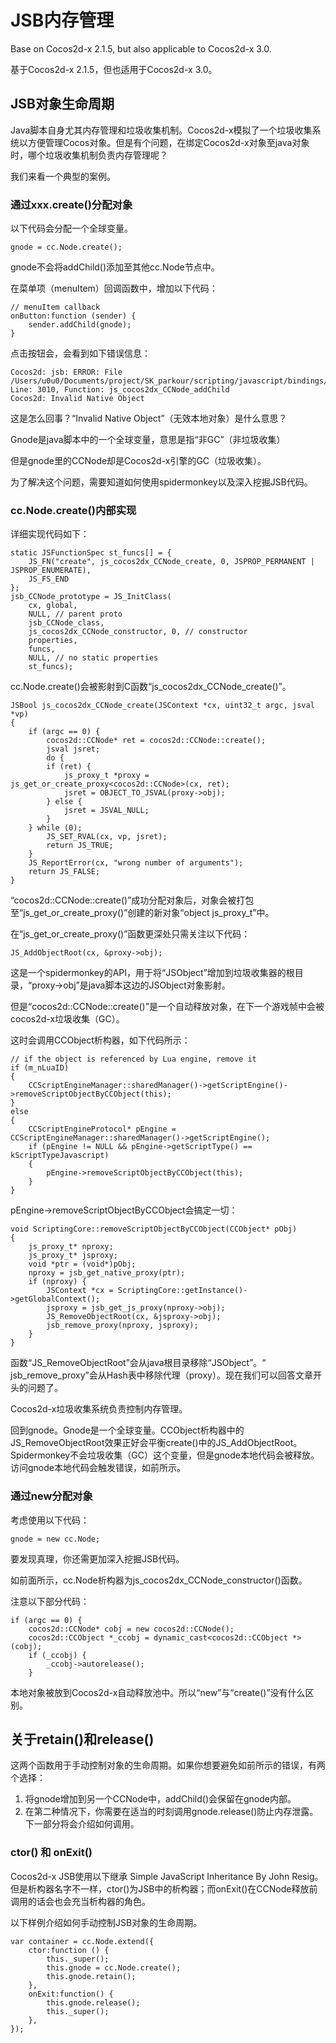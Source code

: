 # JSB内存管理

Base on Cocos2d-x 2.1.5, but also applicable to Cocos2d-x 3.0.
基于Cocos2d-x 2.1.5，但也适用于Cocos2d-x 3.0。

## JSB对象生命周期

Java脚本自身尤其内存管理和垃圾收集机制。Cocos2d-x模拟了一个垃圾收集系统以方便管理Cocos对象。但是有个问题，在绑定Cocos2d-x对象至java对象时，哪个垃圾收集机制负责内存管理呢？我们来看一个典型的案例。

### 通过xxx.create()分配对象

以下代码会分配一个全球变量。

```
gnode = cc.Node.create();
```

gnode不会将addChild()添加至其他cc.Node节点中。
在菜单项（menuItem）回调函数中，增加以下代码：```
// menuItem callbackonButton:function (sender) {    sender.addChild(gnode);}```

点击按钮会，会看到如下错误信息：

```
Cocos2d: jsb: ERROR: File /Users/u0u0/Documents/project/SK_parkour/scripting/javascript/bindings/generated/jsb_cocos2dx_auto.cpp: Line: 3010, Function: js_cocos2dx_CCNode_addChildCocos2d: Invalid Native Object
```

这是怎么回事？“Invalid Native Object”（无效本地对象）是什么意思？
Gnode是java脚本中的一个全球变量，意思是指“非GC”（非垃圾收集）
但是gnode里的CCNode却是Cocos2d-x引擎的GC（垃圾收集）。
为了解决这个问题，需要知道如何使用spidermonkey以及深入挖掘JSB代码。
### cc.Node.create()内部实现

详细实现代码如下：

```
static JSFunctionSpec st_funcs[] = {    JS_FN("create", js_cocos2dx_CCNode_create, 0, JSPROP_PERMANENT | JSPROP_ENUMERATE),    JS_FS_END};jsb_CCNode_prototype = JS_InitClass(    cx, global,    NULL, // parent proto    jsb_CCNode_class,    js_cocos2dx_CCNode_constructor, 0, // constructor    properties,    funcs,    NULL, // no static properties    st_funcs);
```

cc.Node.create()会被影射到C函数“js_cocos2dx_CCNode_create()”。

```
JSBool js_cocos2dx_CCNode_create(JSContext *cx, uint32_t argc, jsval *vp){    if (argc == 0) {        cocos2d::CCNode* ret = cocos2d::CCNode::create();        jsval jsret;        do {        if (ret) {            js_proxy_t *proxy = js_get_or_create_proxy<cocos2d::CCNode>(cx, ret);            jsret = OBJECT_TO_JSVAL(proxy->obj);        } else {            jsret = JSVAL_NULL;        }    } while (0);        JS_SET_RVAL(cx, vp, jsret);        return JS_TRUE;    }    JS_ReportError(cx, "wrong number of arguments");    return JS_FALSE;}
```

“cocos2d::CCNode::create()”成功分配对象后，对象会被打包至“js_get_or_create_proxy()”创建的新对象“object js_proxy_t”中。
在“js_get_or_create_proxy()”函数更深处只需关注以下代码：
```
JS_AddObjectRoot(cx, &proxy->obj);```

这是一个spidermonkey的API，用于将“JSObject”增加到垃圾收集器的根目录，“proxy->obj”是java脚本这边的JSObject对象影射。

但是“cocos2d::CCNode::create()”是一个自动释放对象，在下一个游戏帧中会被cocos2d-x垃圾收集（GC）。

这时会调用CCObject析构器，如下代码所示：

```
// if the object is referenced by Lua engine, remove itif (m_nLuaID){    CCScriptEngineManager::sharedManager()->getScriptEngine()->removeScriptObjectByCCObject(this);}else{    CCScriptEngineProtocol* pEngine = CCScriptEngineManager::sharedManager()->getScriptEngine();    if (pEngine != NULL && pEngine->getScriptType() == kScriptTypeJavascript)    {        pEngine->removeScriptObjectByCCObject(this);    }}
```

pEngine->removeScriptObjectByCCObject会搞定一切：

```
void ScriptingCore::removeScriptObjectByCCObject(CCObject* pObj){    js_proxy_t* nproxy;    js_proxy_t* jsproxy;    void *ptr = (void*)pObj;    nproxy = jsb_get_native_proxy(ptr);    if (nproxy) {        JSContext *cx = ScriptingCore::getInstance()->getGlobalContext();        jsproxy = jsb_get_js_proxy(nproxy->obj);        JS_RemoveObjectRoot(cx, &jsproxy->obj);        jsb_remove_proxy(nproxy, jsproxy);    }}
```

函数“JS_RemoveObjectRoot”会从java根目录移除“JSObject”。“ jsb_remove_proxy”会从Hash表中移除代理（proxy）。现在我们可以回答文章开头的问题了。

Cocos2d-x垃圾收集系统负责控制内存管理。

回到gnode。Gnode是一个全球变量。CCObject析构器中的JS_RemoveObjectRoot效果正好会平衡create()中的JS_AddObjectRoot。Spidermonkey不会垃圾收集（GC）这个变量，但是gnode本地代码会被释放。访问gnode本地代码会触发错误，如前所示。

### 通过new分配对象

考虑使用以下代码：

```
gnode = new cc.Node;
```

要发现真理，你还需更加深入挖掘JSB代码。
如前面所示，cc.Node析构器为js_cocos2dx_CCNode_constructor()函数。
注意以下部分代码：
```
if (argc == 0) {    cocos2d::CCNode* cobj = new cocos2d::CCNode();    cocos2d::CCObject *_ccobj = dynamic_cast<cocos2d::CCObject *>(cobj);    if (_ccobj) {        _ccobj->autorelease();    }```本地对象被放到Cocos2d-x自动释放池中。所以“new”与“create()”没有什么区别。

## 关于retain()和release()

这两个函数用于手动控制对象的生命周期。如果你想要避免如前所示的错误，有两个选择：

1. 将gnode增加到另一个CCNode中，addChild()会保留在gnode内部。
2. 在第二种情况下，你需要在适当的时刻调用gnode.release()防止内存泄露。下一部分将会介绍如何调用。

### ctor() 和 onExit()

Cocos2d-x JSB使用以下继承 Simple JavaScript Inheritance By John Resig。但是析构器名字不一样，ctor()为JSB中的析构器；而onExit()在CCNode释放前调用的话会也会充当析构器的角色。

以下样例介绍如何手动控制JSB对象的生命周期。

```
var container = cc.Node.extend({    ctor:function () {        this._super();        this.gnode = cc.Node.create();        this.gnode.retain();    },    onExit:function() {        this.gnode.release();        this._super();    },});
```